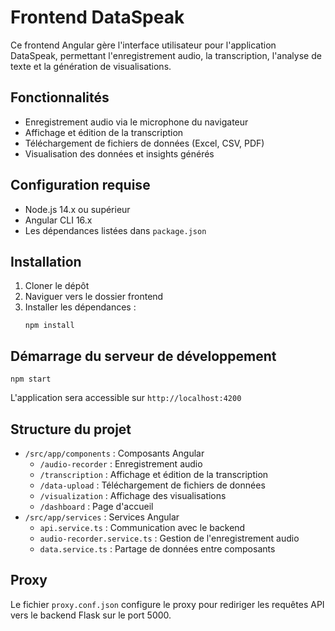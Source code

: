 # Frontend DataSpeak

Ce frontend Angular gère l'interface utilisateur pour l'application DataSpeak, permettant l'enregistrement audio, la transcription, l'analyse de texte et la génération de visualisations.

## Fonctionnalités

- Enregistrement audio via le microphone du navigateur
- Affichage et édition de la transcription
- Téléchargement de fichiers de données (Excel, CSV, PDF)
- Visualisation des données et insights générés

## Configuration requise

- Node.js 14.x ou supérieur
- Angular CLI 16.x
- Les dépendances listées dans `package.json`

## Installation

1. Cloner le dépôt
2. Naviguer vers le dossier frontend
3. Installer les dépendances :
   ```
   npm install
   ```

## Démarrage du serveur de développement

```
npm start
```

L'application sera accessible sur `http://localhost:4200`

## Structure du projet

- `/src/app/components` : Composants Angular
  - `/audio-recorder` : Enregistrement audio
  - `/transcription` : Affichage et édition de la transcription
  - `/data-upload` : Téléchargement de fichiers de données
  - `/visualization` : Affichage des visualisations
  - `/dashboard` : Page d'accueil
- `/src/app/services` : Services Angular
  - `api.service.ts` : Communication avec le backend
  - `audio-recorder.service.ts` : Gestion de l'enregistrement audio
  - `data.service.ts` : Partage de données entre composants

## Proxy

Le fichier `proxy.conf.json` configure le proxy pour rediriger les requêtes API vers le backend Flask sur le port 5000. 